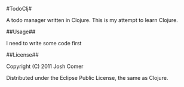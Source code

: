 #TodoClj#

A todo manager written in Clojure. This is my attempt to learn Clojure.

##Usage##

I need to write some code first

##License##

Copyright (C) 2011 Josh Comer

Distributed under the Eclipse Public License, the same as Clojure.
